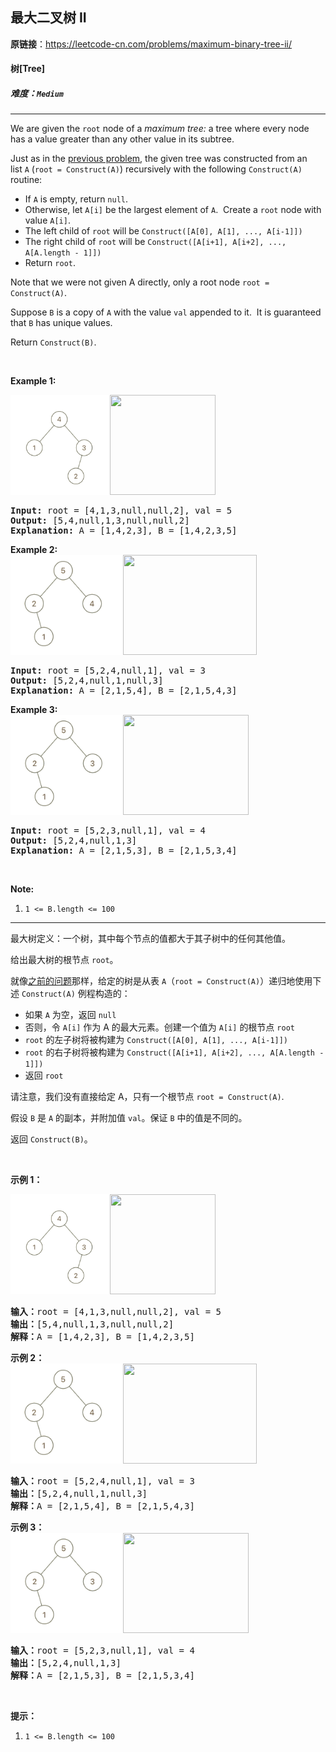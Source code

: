 ## 最大二叉树 II

**原链接**：<https://leetcode-cn.com/problems/maximum-binary-tree-ii/>

#### 树[Tree]    

##### 难度：**`Medium`**

----- 
<p>We are given the <code>root</code>&nbsp;node of a <em>maximum tree:</em> a tree where every node has a value greater than any other value in its subtree.</p>

<p>Just as in the <a href="https://leetcode.com/problems/maximum-binary-tree/">previous problem</a>, the given tree&nbsp;was constructed from an list&nbsp;<code>A</code>&nbsp;(<code>root = Construct(A)</code>) recursively with the following&nbsp;<code>Construct(A)</code> routine:</p>

<ul>
	<li>If <code>A</code> is empty, return <code>null</code>.</li>
	<li>Otherwise, let <code>A[i]</code> be the largest element of <code>A</code>.&nbsp; Create a <code>root</code> node with value <code>A[i]</code>.</li>
	<li>The left child of <code>root</code> will be <code>Construct([A[0], A[1], ..., A[i-1]])</code></li>
	<li>The right child of <code>root</code>&nbsp;will be <code>Construct([A[i+1], A[i+2], ..., A[A.length - 1]])</code></li>
	<li>Return <code>root</code>.</li>
</ul>

<p>Note that we were not given A directly, only a root node <code>root = Construct(A)</code>.</p>

<p>Suppose <code>B</code> is a copy of <code>A</code> with the value <code>val</code> appended to it.&nbsp; It is guaranteed that <code>B</code> has unique values.</p>

<p>Return <code>Construct(B)</code>.</p>

<p>&nbsp;</p>

<p><strong>Example 1:</strong></p>

<p><strong><img alt="" src="../../static/2019/02/21/maximum-binary-tree-1-1.png" style="width: 159px; height: 160px;" /><img alt="" src="https://assets.leetcode.com/uploads/2019/02/21/maximum-binary-tree-1-2.png" style="width: 169px; height: 160px;" /></strong></p>

<pre>
<strong>Input: </strong>root = <span id="example-input-1-1">[4,1,3,null,null,2]</span>, val = <span id="example-input-1-2">5</span>
<strong>Output: </strong><span id="example-output-1">[5,4,null,1,3,null,null,2]
<strong>Explanation:</strong> A = </span><span>[1,4,2,3], B = </span><span>[1,4,2,3,5]</span>
</pre>

<div>
<p><strong>Example 2:<br />
<img alt="" src="../../static/2019/02/21/maximum-binary-tree-2-1.png" style="width: 180px; height: 160px;" /><img alt="" src="https://assets.leetcode.com/uploads/2019/02/21/maximum-binary-tree-2-2.png" style="width: 214px; height: 160px;" /></strong></p>

<pre>
<strong>Input: </strong>root = <span id="example-input-2-1">[5,2,4,null,1]</span>, val = <span id="example-input-2-2">3</span>
<strong>Output: </strong><span id="example-output-2">[5,2,4,null,1,null,3]
</span><span id="example-output-1"><strong>Explanation:</strong> A = </span><span>[2,1,5,4], B = </span><span>[2,1,5,4,3]</span>
</pre>

<div>
<p><strong>Example 3:<br />
<img alt="" src="../../static/2019/02/21/maximum-binary-tree-3-1.png" style="width: 180px; height: 160px;" /><img alt="" src="https://assets.leetcode.com/uploads/2019/02/21/maximum-binary-tree-3-2.png" style="width: 201px; height: 160px;" /></strong></p>

<pre>
<strong>Input: </strong>root = <span id="example-input-3-1">[5,2,3,null,1]</span>, val = <span id="example-input-3-2">4</span>
<strong>Output: </strong><span id="example-output-3">[5,2,4,null,1,3]
</span><span id="example-output-1"><strong>Explanation:</strong> A = </span><span>[2,1,5,3], B = </span><span>[2,1,5,3,4]</span>
</pre>

<p>&nbsp;</p>
</div>
</div>

<p><strong>Note:</strong></p>

<ol>
	<li><code>1 &lt;= B.length &lt;= 100</code></li>
</ol>

----- 
<p>最大树定义：一个树，其中每个节点的值都大于其子树中的任何其他值。</p>

<p>给出最大树的根节点 <code>root</code>。</p>

<p>就像<a href="https://leetcode-cn.com/problems/maximum-binary-tree/">之前的问题</a>那样，给定的树是从表&nbsp;<code>A</code>（<code>root = Construct(A)</code>）递归地使用下述&nbsp;<code>Construct(A)</code>&nbsp;例程构造的：</p>

<ul>
	<li>如果&nbsp;<code>A</code>&nbsp;为空，返回&nbsp;<code>null</code></li>
	<li>否则，令&nbsp;<code>A[i]</code>&nbsp;作为 A 的最大元素。创建一个值为&nbsp;<code>A[i]</code>&nbsp;的根节点 <code>root</code></li>
	<li><code>root</code>&nbsp;的左子树将被构建为&nbsp;<code>Construct([A[0], A[1], ..., A[i-1]])</code></li>
	<li><code>root</code>&nbsp;的右子树将被构建为 <code>Construct([A[i+1], A[i+2], ..., A[A.length - 1]])</code></li>
	<li>返回&nbsp;<code>root</code></li>
</ul>

<p>请注意，我们没有直接给定&nbsp;A，只有一个根节点&nbsp;<code>root = Construct(A)</code>.</p>

<p>假设 <code>B</code> 是 <code>A</code> 的副本，并附加值 <code>val</code>。保证 <code>B</code>&nbsp;中的值是不同的。</p>

<p>返回&nbsp;<code>Construct(B)</code>。</p>

<p>&nbsp;</p>

<p><strong>示例 1：</strong></p>

<p><strong><img alt="" src="../../static/2019/02/23/maximum-binary-tree-1-1.png" style="height: 160px; width: 159px;"><img alt="" src="https://assets.leetcode-cn.com/aliyun-lc-upload/uploads/2019/02/23/maximum-binary-tree-1-2.png" style="height: 160px; width: 169px;"></strong></p>

<pre><strong>输入：</strong>root = [4,1,3,null,null,2], val = 5
<strong>输出：</strong>[5,4,null,1,3,null,null,2]
<strong>解释：</strong>A = [1,4,2,3], B = [1,4,2,3,5]
</pre>

<p><strong>示例 2：<br>
<img alt="" src="../../static/2019/02/23/maximum-binary-tree-2-1.png" style="height: 160px; width: 180px;"><img alt="" src="https://assets.leetcode-cn.com/aliyun-lc-upload/uploads/2019/02/23/maximum-binary-tree-2-2.png" style="height: 160px; width: 214px;"></strong></p>

<pre><strong>输入：</strong>root = [5,2,4,null,1], val = 3
<strong>输出：</strong>[5,2,4,null,1,null,3]
<strong>解释：</strong>A = [2,1,5,4], B = [2,1,5,4,3]
</pre>

<p><strong>示例 3：<br>
<img alt="" src="../../static/2019/02/23/maximum-binary-tree-3-1.png" style="height: 160px; width: 180px;"><img alt="" src="https://assets.leetcode-cn.com/aliyun-lc-upload/uploads/2019/02/23/maximum-binary-tree-3-2.png" style="height: 160px; width: 201px;"></strong></p>

<pre><strong>输入：</strong>root = [5,2,3,null,1], val = 4
<strong>输出：</strong>[5,2,4,null,1,3]
<strong>解释：</strong>A = [2,1,5,3], B = [2,1,5,3,4]
</pre>

<p>&nbsp;</p>

<p><strong>提示：</strong></p>

<ol>
	<li><code>1 &lt;= B.length &lt;= 100</code></li>
</ol>

<p>&nbsp;</p>

<p>&nbsp;</p>
